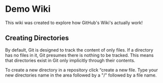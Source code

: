 # Demo Wiki
This wiki was created to explore how GitHub's Wiki's actually work!

## Creating Directories
By default, Git is designed to track the content of only files.
 If a directory has no files in it, Git presumes there is nothing to be tracked.
This means that directories exist in Git only implicitly through their contents.

To create a new directory in a repository click “create a new file.
Type your new directories name in the area followed by a "/" followed by a file name.
